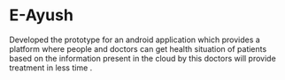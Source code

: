 # E-Ayush
Developed the prototype for an android application which provides a platform where people and doctors can get health situation of patients based on the information present in the cloud by this doctors will provide treatment in less time .
